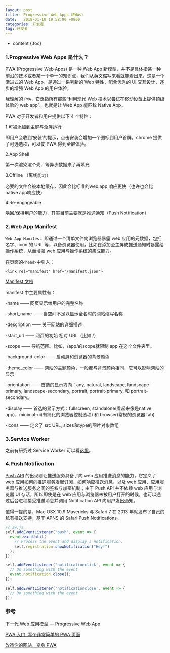 ```yaml
---
layout: post
title:  Progressive Web Apps（PWAs）
date:   2018-01-10 19:58:00 +0800
categories: 开发者
tag: 开发者
---
```


* content
{:toc}

### 1.Progressive Web Apps 是什么？

PWA (Progressive Web Apps) 是一种 Web App 新模型，并不是具体指某一种前沿的技术或者某一个单一的知识点，我们从英文缩写来看就能看出来，这是一个渐进式的 Web App，是通过一系列新的 Web 特性，配合优秀的 UI 交互设计，逐步的增强 Web App 的用户体验。

我理解的 `PWA`，它泛指所有那些“利用现代 Web 技术以尝试在移动设备上提供顶级体验的 web app”。也就是让 Web App 能匹敌 Native App。

PWA 对于开发者和用户提供以下 4 个特性：

1.可被添加到主屏与全屏运行

即用户会收到‘安装’的提示，点击安装会增加一个图标到用户首屏。chrome 提供了可选选项，可以使 PWA 得到全屏体验。

2.App Shell

第一次渲染渲个壳、等异步数据来了再填充

3.Offline （离线能力）

必要的文件会被本地缓存，因此会比标准的web app 响应更快（也许也会比native app响应快）

4.Re-engageable

唤回/保持用户的能力，其实目前主要就是推送通知（Push Notification）

### 2.Web App Manifest

`Web App Manifest`: 即通过一个清单文件向浏览器暴露 web 应用的元数据，包括名字、icon 的 URL 等，以备浏览器使用，比如在添加至主屏或推送通知时暴露给操作系统，从而增强 web 应用与操作系统的集成能力。

在页面的`<head>`中引入：

    <link rel="manifest" href="/manifest.json">

[Manifest 文档](https://developer.mozilla.org/en-US/docs/Web/Manifest)

manifest 中主要属性有：

-name —— 网页显示给用户的完整名称

-short_name —— 当空间不足以显示全名时的网站缩写名称

-description —— 关于网站的详细描述

-start_url —— 网页的初始 相对 URL（比如 /）

-scope —— 导航范围。比如，/app/的scope就限制 app 在这个文件夹里。

-background-color —— 启动屏和浏览器的背景颜色

-theme_color —— 网站的主题颜色，一般都与背景颜色相同，它可以影响网站的显示

-orientation —— 首选的显示方向：any, natural, landscape, landscape-primary, landscape-secondary, portrait, portrait-primary, 和 portrait-secondary。

-display —— 首选的显示方式：fullscreen, standalone(看起来像是native app)，minimal-ui(有简化的浏览器控制选项) 和 browser(常规的浏览器 tab)

-icons —— 定义了 src URL, sizes和type的图片对象数组

### 3.Service Worker

之前有研究过 Service Worker 可以看[这里](https://peiyanhuang.github.io/MyBlog/2017/02/02/Service-Worker/)。

### 4.Push Notification

[Push API](https://developer.mozilla.org/zh-CN/docs/Web/API/Push_API) 的出现则让推送服务具备了向 web 应用推送消息的能力，它定义了 web 应用如何向推送服务发起订阅、如何响应推送消息，以及 web 应用、应用服务器与推送服务之间的鉴权与加密机制；由于 Push API 并不依赖 web 应用与浏览器 UI 存活，所以即使是在 web 应用与浏览器未被用户打开的时候，也可以通过后台进程接受推送消息并调用 Notification API 向用户发出通知。

值得一提的是，Mac OSX 10.9 Mavericks 与 Safari 7 在 2013 年就发布了自己的私有推送支持，基于 APNS 的 Safari Push Notifications。

```javascript
// sw.js
self.addEventListener('push', event => {
  event.waitUntil(
    // Process the event and display a notification.
    self.registration.showNotification("Hey!")
  );
});

self.addEventListener('notificationclick', event => {
  // Do something with the event
  event.notification.close();
});

self.addEventListener('notificationclose', event => {
  // Do something with the event
});
```

### 参考

[下一代 Web 应用模型 — Progressive Web App](https://zhuanlan.zhihu.com/p/25167289)

[PWA 入门: 写个非常简单的 PWA 页面](https://zhuanlan.zhihu.com/p/25459319)

[改造你的网站，变身 PWA](https://segmentfault.com/a/1190000008880637)